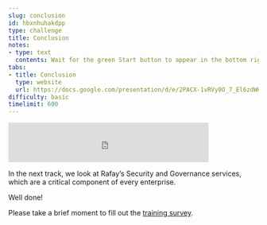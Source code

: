```yaml
---
slug: conclusion
id: hbxnhuhakdpp
type: challenge
title: Conclusion
notes:
- type: text
  contents: Wait for the green Start button to appear in the bottom right corner.
tabs:
- title: Conclusion
  type: website
  url: https://docs.google.com/presentation/d/e/2PACX-1vRVy0O_7_El6zdWH_0o9xNhAXWdeS_2ImnzHuEBqzmRw-SbyYpB_-8RebiyYVlpCQ/embed?start=false&loop=false&delayms=3000
difficulty: basic
timelimit: 600
---
```


<iframe style="position: relative; height: 80px; width: 80%;" src="https://drive.google.com/file/d/1ETGHxgt4-RxC6IiY6-uLfS1ZdL_W9HMN/preview" title="Mp3 player" frameborder="0" allow="accelerometer; autoplay; clipboard-write; encrypted-media; gyroscope; picture-in-picture" allowfullscreen></iframe>

In the next track, we look at Rafay’s Security and Governance services, which are a critical component of every enterprise.

Well done!

Please take a brief moment to fill out the [training survey](https://forms.gle/UhaEYbiSY64FuyfL6).